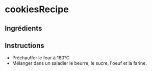 # cookiesRecipe

## Ingrédients


## Instructions
- Préchauffer le four à 180°C
- Mélanger dans un saladier le beurre, le sucre, l'oeuf et la farine.
